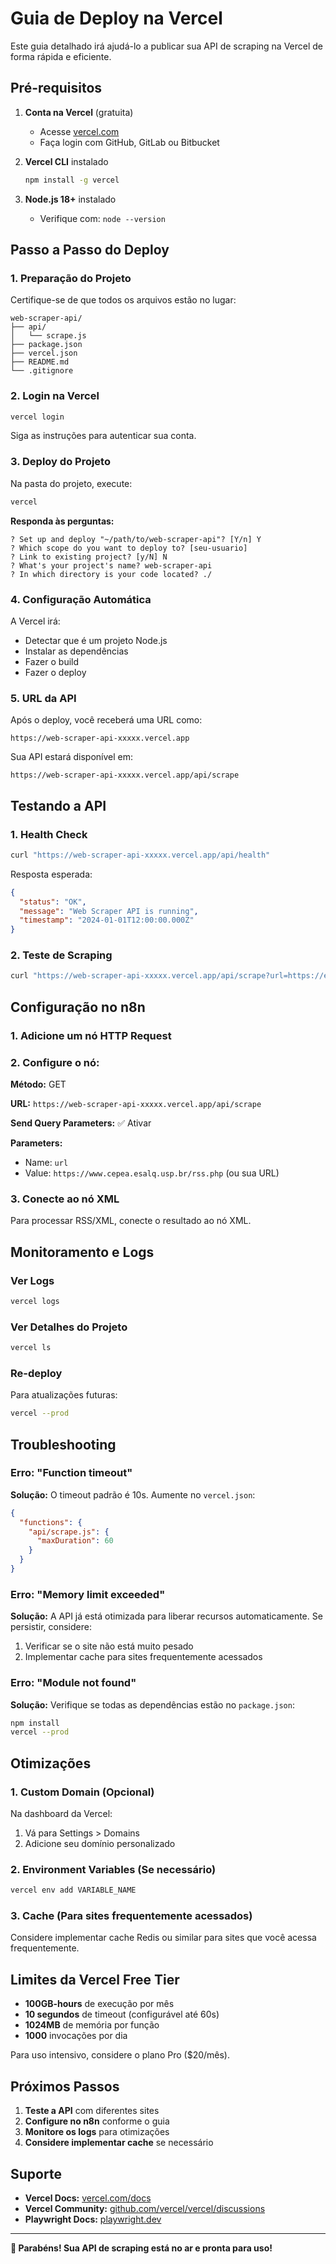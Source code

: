 # Guia de Deploy na Vercel



Este guia detalhado irá ajudá-lo a publicar sua API de scraping na Vercel de forma rápida e eficiente.

## Pré-requisitos

1. **Conta na Vercel** (gratuita)
   - Acesse [vercel.com](https://vercel.com)
   - Faça login com GitHub, GitLab ou Bitbucket

2. **Vercel CLI** instalado
   ```bash
   npm install -g vercel
   ```

3. **Node.js 18+** instalado
   - Verifique com: `node --version`

## Passo a Passo do Deploy

### 1. Preparação do Projeto

Certifique-se de que todos os arquivos estão no lugar:

```
web-scraper-api/
├── api/
│   └── scrape.js
├── package.json
├── vercel.json
├── README.md
└── .gitignore
```

### 2. Login na Vercel

```bash
vercel login
```

Siga as instruções para autenticar sua conta.

### 3. Deploy do Projeto

Na pasta do projeto, execute:

```bash
vercel
```

**Responda às perguntas:**

```
? Set up and deploy "~/path/to/web-scraper-api"? [Y/n] Y
? Which scope do you want to deploy to? [seu-usuario]
? Link to existing project? [y/N] N
? What's your project's name? web-scraper-api
? In which directory is your code located? ./
```

### 4. Configuração Automática

A Vercel irá:
- Detectar que é um projeto Node.js
- Instalar as dependências
- Fazer o build
- Fazer o deploy

### 5. URL da API

Após o deploy, você receberá uma URL como:
```
https://web-scraper-api-xxxxx.vercel.app
```

Sua API estará disponível em:
```
https://web-scraper-api-xxxxx.vercel.app/api/scrape
```

## Testando a API

### 1. Health Check

```bash
curl "https://web-scraper-api-xxxxx.vercel.app/api/health"
```

Resposta esperada:
```json
{
  "status": "OK",
  "message": "Web Scraper API is running",
  "timestamp": "2024-01-01T12:00:00.000Z"
}
```

### 2. Teste de Scraping

```bash
curl "https://web-scraper-api-xxxxx.vercel.app/api/scrape?url=https://example.com"
```

## Configuração no n8n

### 1. Adicione um nó HTTP Request

### 2. Configure o nó:

**Método:** GET

**URL:** `https://web-scraper-api-xxxxx.vercel.app/api/scrape`

**Send Query Parameters:** ✅ Ativar

**Parameters:**
- Name: `url`
- Value: `https://www.cepea.esalq.usp.br/rss.php` (ou sua URL)

### 3. Conecte ao nó XML

Para processar RSS/XML, conecte o resultado ao nó XML.

## Monitoramento e Logs

### Ver Logs

```bash
vercel logs
```

### Ver Detalhes do Projeto

```bash
vercel ls
```

### Re-deploy

Para atualizações futuras:

```bash
vercel --prod
```

## Troubleshooting

### Erro: "Function timeout"

**Solução:** O timeout padrão é 10s. Aumente no `vercel.json`:

```json
{
  "functions": {
    "api/scrape.js": {
      "maxDuration": 60
    }
  }
}
```

### Erro: "Memory limit exceeded"

**Solução:** A API já está otimizada para liberar recursos automaticamente. Se persistir, considere:

1. Verificar se o site não está muito pesado
2. Implementar cache para sites frequentemente acessados

### Erro: "Module not found"

**Solução:** Verifique se todas as dependências estão no `package.json`:

```bash
npm install
vercel --prod
```

## Otimizações

### 1. Custom Domain (Opcional)

Na dashboard da Vercel:
1. Vá para Settings > Domains
2. Adicione seu domínio personalizado

### 2. Environment Variables (Se necessário)

```bash
vercel env add VARIABLE_NAME
```

### 3. Cache (Para sites frequentemente acessados)

Considere implementar cache Redis ou similar para sites que você acessa frequentemente.

## Limites da Vercel Free Tier

- **100GB-hours** de execução por mês
- **10 segundos** de timeout (configurável até 60s)
- **1024MB** de memória por função
- **1000** invocações por dia

Para uso intensivo, considere o plano Pro ($20/mês).

## Próximos Passos

1. **Teste a API** com diferentes sites
2. **Configure no n8n** conforme o guia
3. **Monitore os logs** para otimizações
4. **Considere implementar cache** se necessário

## Suporte

- **Vercel Docs:** [vercel.com/docs](https://vercel.com/docs)
- **Vercel Community:** [github.com/vercel/vercel/discussions](https://github.com/vercel/vercel/discussions)
- **Playwright Docs:** [playwright.dev](https://playwright.dev)

---

**🎉 Parabéns! Sua API de scraping está no ar e pronta para uso!**
